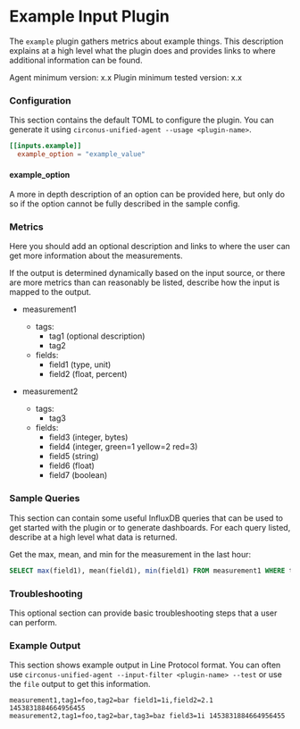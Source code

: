 # Example Input Plugin

The `example` plugin gathers metrics about example things.  This description
explains at a high level what the plugin does and provides links to where
additional information can be found.

Agent minimum version: x.x
Plugin minimum tested version: x.x

### Configuration

This section contains the default TOML to configure the plugin.  You can
generate it using `circonus-unified-agent --usage <plugin-name>`.

```toml
[[inputs.example]]
  example_option = "example_value"
```

#### example_option

A more in depth description of an option can be provided here, but only do so
if the option cannot be fully described in the sample config.

### Metrics

Here you should add an optional description and links to where the user can
get more information about the measurements.

If the output is determined dynamically based on the input source, or there
are more metrics than can reasonably be listed, describe how the input is
mapped to the output.

- measurement1
  - tags:
    - tag1 (optional description)
    - tag2
  - fields:
    - field1 (type, unit)
    - field2 (float, percent)

- measurement2
  - tags:
    - tag3
  - fields:
    - field3 (integer, bytes)
    - field4 (integer, green=1 yellow=2 red=3)
    - field5 (string)
    - field6 (float)
    - field7 (boolean)

### Sample Queries

This section can contain some useful InfluxDB queries that can be used to get
started with the plugin or to generate dashboards.  For each query listed,
describe at a high level what data is returned.

Get the max, mean, and min for the measurement in the last hour:

```sql
SELECT max(field1), mean(field1), min(field1) FROM measurement1 WHERE tag1=bar AND time > now() - 1h GROUP BY tag
```

### Troubleshooting

This optional section can provide basic troubleshooting steps that a user can
perform.

### Example Output

This section shows example output in Line Protocol format.  You can often use
`circonus-unified-agent --input-filter <plugin-name> --test` or use the `file` output to get
this information.

```text
measurement1,tag1=foo,tag2=bar field1=1i,field2=2.1 1453831884664956455
measurement2,tag1=foo,tag2=bar,tag3=baz field3=1i 1453831884664956455
```
